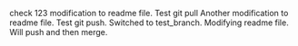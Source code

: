 check 123
modification to readme file. Test git pull
Another modification to readme file. Test git push.
Switched to test_branch. Modifying readme file. Will push and then merge.
